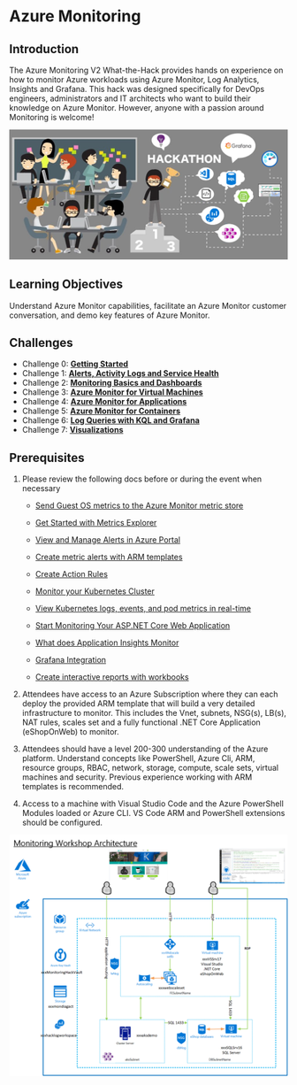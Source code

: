 # Azure Monitoring

## Introduction

The Azure Monitoring V2 What-the-Hack provides hands on experience on how to monitor Azure workloads using Azure Monitor, Log Analytics, Insights and Grafana. This hack was designed specifically for DevOps engineers, administrators and IT architects who want to build their knowledge on Azure Monitor. However, anyone with a passion around Monitoring is welcome!  

![Hack Intro](./Images/header.png) 

## Learning Objectives

Understand Azure Monitor capabilities, facilitate an Azure Monitor customer conversation, and demo key features of Azure Monitor.

## Challenges

- Challenge 0: **[Getting Started](Student/00-Getting-Started.md)**
- Challenge 1: **[Alerts, Activity Logs and Service Health](Student/01-Alerts-Activity-Logs-And-Service-Health.md)**
- Challenge 2: **[Monitoring Basics and Dashboards](Student/02-Monitoring-Basics-And-Dashboards.md)**
- Challenge 3: **[Azure Monitor for Virtual Machines](Student/03-Azure-Monitor-For-Virtual-Machines.md)**
- Challenge 4: **[Azure Monitor for Applications](Student/04-Azure-Monitor-For-Applications.md)**
- Challenge 5: **[Azure Monitor for Containers](Student/05-Azure-Monitor-For-Containers.md)**
- Challenge 6: **[Log Queries with KQL and Grafana](Student/06-Log-Queries-With-KQL-And-Grafana.md)**
- Challenge 7: **[Visualizations](Student/07-Visualizations.md)**

## Prerequisites

1. Please review the following docs before or during the event when necessary
    - [Send Guest OS metrics to the Azure Monitor metric store](https://docs.microsoft.com/en-us/azure/azure-monitor/platform/collect-custom-metrics-guestos-resource-manager-vm)

    - [Get Started with Metrics Explorer](https://docs.microsoft.com/en-us/azure/azure-monitor/platform/metrics-getting-started)

    - [View and Manage Alerts in Azure Portal](https://docs.microsoft.com/en-us/azure/azure-monitor/platform/alerts-metric#view-and-manage-with-azure-portal)

    - [Create metric alerts with ARM templates](https://docs.microsoft.com/en-us/azure/azure-monitor/platform/alerts-metric-create-templates)

    - [Create Action Rules](https://docs.microsoft.com/en-us/azure/azure-monitor/platform/alerts-action-rules)

    - [Monitor your Kubernetes Cluster](https://docs.microsoft.com/en-us/azure/azure-monitor/insights/container-insights-analyze)

    - [View Kubernetes logs, events, and pod metrics in real-time](https://docs.microsoft.com/en-us/azure/azure-monitor/insights/container-insights-livedata-overview)

    - [Start Monitoring Your ASP.NET Core Web Application](https://docs.microsoft.com/en-us/azure/azure-monitor/learn/dotnetcore-quick-start)

    - [What does Application Insights Monitor](https://docs.microsoft.com/en-us/azure/azure-monitor/app/app-insights-overview#what-does-application-insights-monitor)

    - [Grafana Integration](https://grafana.com/grafana/plugins/grafana-azure-monitor-datasource)

    - [Create interactive reports with workbooks](https://docs.microsoft.com/en-us/azure/azure-monitor/app/usage-workbooks)

2. Attendees have access to an Azure Subscription where they can each deploy the provided ARM template that will build a very detailed infrastructure to monitor.  This includes the Vnet, subnets, NSG(s), LB(s), NAT rules, scales set and a fully functional .NET Core Application (eShopOnWeb) to monitor.
3. Attendees should have a level 200-300 understanding of the Azure platform.  Understand concepts like PowerShell, Azure Cli, ARM, resource groups, RBAC, network, storage, compute, scale sets, virtual machines and security.  Previous experience working with ARM templates is recommended.
4. Access to a machine with Visual Studio Code and the Azure PowerShell Modules loaded or Azure CLI. VS Code ARM and PowerShell extensions should be configured.

![Hack Diagram](./Images/monitoringhackdiagram.png)
